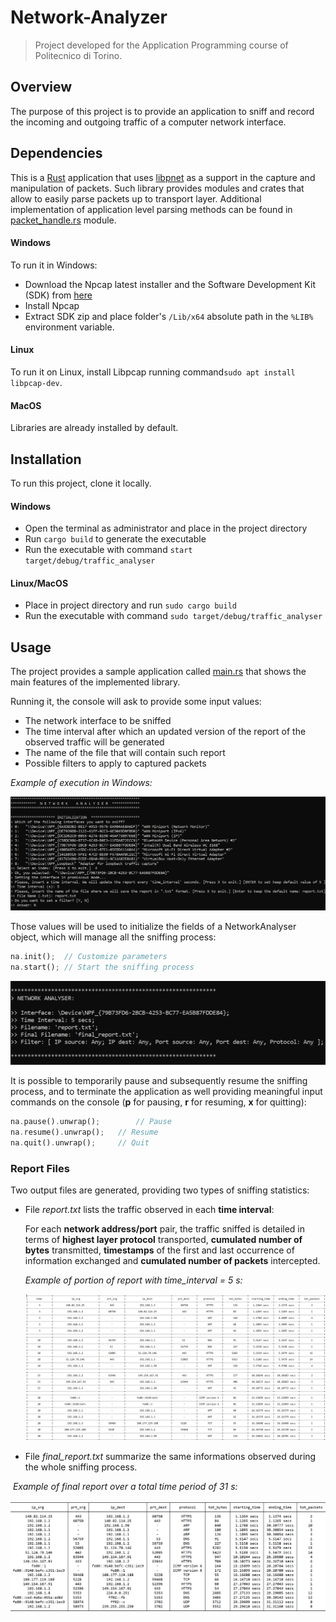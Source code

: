 # Network-Analyzer

> Project developed for the Application Programming course of Politecnico di Torino.

## Overview

The purpose of this project is to provide an application to sniff and record the incoming and outgoing traffic of a computer network interface.

## Dependencies

This is a [Rust](https://www.rust-lang.org/it) application that uses [libpnet](https://docs.rs/pnet/latest/pnet/) as a support in the capture and manipulation of packets. Such library provides modules and crates that allow to easily parse packets up to transport layer. Additional implementation of application level parsing methods can be found in [packet_handle.rs](https://github.com/patriziodegirolamo/Network-Analyser/blob/main/src/packet_handle.rs) module.

#### Windows

To run it in Windows:

- Download the Npcap latest installer and the Software Development Kit (SDK) from [here](https://npcap.com/#download)
- Install Npcap
- Extract SDK zip and place folder's `/Lib/x64` absolute path in the `%LIB%` environment variable.

#### Linux

To run it on Linux, install Libpcap running command`sudo apt install libpcap-dev`.

#### MacOS

Libraries are already installed by default.

## Installation

To run this project, clone it locally. 

#### Windows

- Open the terminal as administrator and place in the project directory
- Run `cargo build` to generate the executable
- Run the executable with command `start target/debug/traffic_analyser`

#### Linux/MacOS

- Place in project directory and run `sudo cargo build`
- Run the executable with command `sudo target/debug/traffic_analyser`

## Usage

The project provides a sample application called [main.rs](https://github.com/patriziodegirolamo/Network-Analyser/blob/main/src/main.rs) that shows the main features of the implemented library. 

Running it, the console will ask to provide some input values:

- The network interface to be sniffed
- The time interval after which an updated version of the report of the observed traffic will be generated
- The name of the file that will contain such report
- Possible filters to apply to captured packets

*Example of execution in Windows:*

![input](images/input.png)

Those values will be used to initialize the fields of a NetworkAnalyser object, which will manage all the sniffing process:

```rust
na.init();	// Customize parameters
na.start();	// Start the sniffing process
```

![net_analyzer](images/net_analyzer.png)

It is possible to temporarily pause and subsequently resume the sniffing process, and to terminate the application as well providing meaningful input commands on the console (**p** for pausing, **r** for resuming, **x** for quitting):

```rust
na.pause().unwrap();		// Pause
na.resume().unwrap();   // Resume
na.quit().unwrap();     // Quit
```

### Report Files

Two output files are generated, providing two types of sniffing statistics:

- File *report.txt* lists the traffic observed in each **time interval**: 

  For each **network address/port** pair, the traffic sniffed is detailed in terms of **highest layer protocol** transported, **cumulated number of bytes** transmitted, **timestamps** of the first and last occurrence of information exchanged and **cumulated number of packets** intercepted.  

  *Example of portion of report with time_interval = 5 s:*

  ![report](images/report.png)

- File *final_report.txt* summarize the same informations observed during the whole sniffing process.

​		*Example of final report over a total time period of 31 s:*

![final_report](images/final_report.png)

​		

